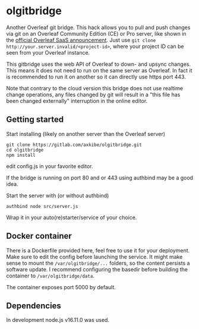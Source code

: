 # olgitbridge

Another Overleaf git bridge. This hack allows you to pull and push changes via git on an Overleaf Community Edition (CE) or Pro server, like shown in the [official Overleaf SaaS announcement](https://www.overleaf.com/blog/the-git-bridge-in-overleaf-v2-is-here). Just use `git clone http://your.server.invalid/<project-id>`, where your project ID can be seen from your Overleaf instance.

This gitbridge uses the web API of Overleaf to down- and upsync changes. This means it does not need to run on the same server as Overleaf. In fact it is recommended to run it on another so it can directly use https port 443.

Note that contrary to the cloud version this bridge does not use realtime change operations, any files changed by git will result in a "this file has been changed externally" interruption in the online editor.

## Getting started

Start installing (likely on another server than the Overleaf server)

```
git clone https://gitlab.com/axkibe/olgitbridge.git
cd olgitbridge
npm install
```

edit config.js in your favorite editor.

If the bridge is running on port 80 and or 443 using authbind may be a good idea.

Start the server with (or without authbind)

```
authbind node src/server.js
```

Wrap it in your auto(re)starter/service of your choice.

## Docker container

There is a Dockerfile provided here, feel free to use it for your deployment. Make sure to edit the config before launching the service. It might make sense to mount the `/var/olgitbridge/...` folders, so the content persists a software update. I recommend configuring the basedir before building the container to `/var/olgitbridge/data`.

The container exposes port 5000 by default.

## Dependencies

In development node.js v16.11.0 was used.
